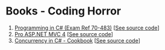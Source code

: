 # Books - Coding Horror

1. [Programming in C# (Exam Ref 70-483)](https://www.microsoft.com/en-us/learning/exam-70-483.aspx) [[See source code](https://github.com/flextry/books-coding-horror/tree/master/Programming%20in%20C%23%20(Exam%20Ref%2070-483))]
2. [Pro ASP.NET MVC 4](http://www.apress.com/us/book/9781430242369) [[See source code](https://github.com/flextry/books-coding-horror/tree/master/Pro%20ASP.NET%20MVC%204)]
3. [Concurrency in C# - Cookbook](https://www.amazon.com/Concurrency-Cookbook-Asynchronous-Multithreaded-Programming/dp/1449367569) [[See source code](https://github.com/flextry/books-coding-horror/tree/master/Concurrency%20in%20C%23%20-%20Cookbook)]